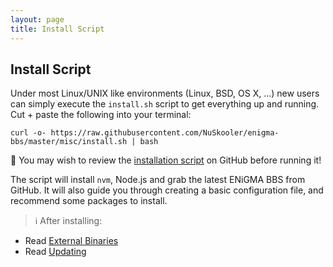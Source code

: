 ```yaml
---
layout: page
title: Install Script
---
```

## Install Script
Under most Linux/UNIX like environments (Linux, BSD, OS X, ...)  new users can simply execute the `install.sh` script to get everything up and running. Cut + paste the following into your terminal:

```
curl -o- https://raw.githubusercontent.com/NuSkooler/enigma-bbs/master/misc/install.sh | bash
```

:eyes: You may wish to review the [installation script](https://raw.githubusercontent.com/NuSkooler/enigma-bbs/master/misc/install.sh)
on GitHub before running it!

The script will install `nvm`, Node.js and grab the latest ENiGMA BBS from GitHub. It will also guide you through creating a basic configuration file, and recommend some packages to install.

> :information_source: After installing:
* Read [External Binaries](../configuration/external-binaries.md)
* Read [Updating](../admin/updating.md)

